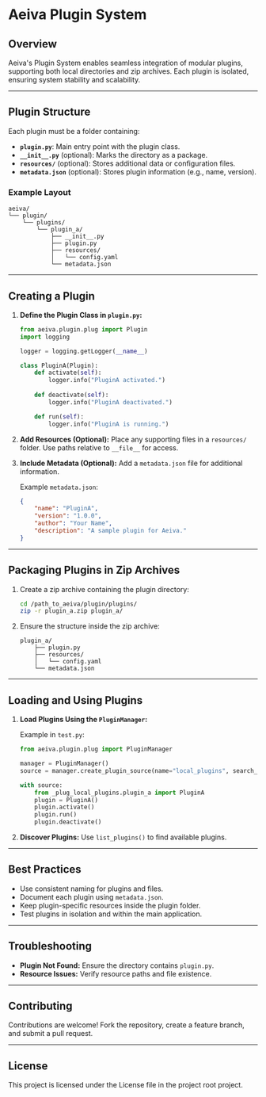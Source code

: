 
# Aeiva Plugin System

## Overview

Aeiva's Plugin System enables seamless integration of modular plugins, supporting both local directories and zip archives. Each plugin is isolated, ensuring system stability and scalability.

---

## Plugin Structure

Each plugin must be a folder containing:

- **`plugin.py`**: Main entry point with the plugin class.
- **`__init__.py`** (optional): Marks the directory as a package.
- **`resources/`** (optional): Stores additional data or configuration files.
- **`metadata.json`** (optional): Stores plugin information (e.g., name, version).

### Example Layout

```
aeiva/
└── plugin/
    └── plugins/
        └── plugin_a/
            ├── __init__.py
            ├── plugin.py
            ├── resources/
            │   └── config.yaml
            └── metadata.json
```

---

## Creating a Plugin

1. **Define the Plugin Class in `plugin.py`:**

   ```python
   from aeiva.plugin.plug import Plugin
   import logging

   logger = logging.getLogger(__name__)

   class PluginA(Plugin):
       def activate(self):
           logger.info("PluginA activated.")
       
       def deactivate(self):
           logger.info("PluginA deactivated.")

       def run(self):
           logger.info("PluginA is running.")
   ```

2. **Add Resources (Optional):** Place any supporting files in a `resources/` folder. Use paths relative to `__file__` for access.

3. **Include Metadata (Optional):** Add a `metadata.json` file for additional information.

   Example `metadata.json`:

   ```json
   {
       "name": "PluginA",
       "version": "1.0.0",
       "author": "Your Name",
       "description": "A sample plugin for Aeiva."
   }
   ```

---

## Packaging Plugins in Zip Archives

1. Create a zip archive containing the plugin directory:

   ```bash
   cd /path_to_aeiva/plugin/plugins/
   zip -r plugin_a.zip plugin_a/
   ```

2. Ensure the structure inside the zip archive:

   ```
   plugin_a/
       ├── plugin.py
       ├── resources/
       │   └── config.yaml
       └── metadata.json
   ```

---

## Loading and Using Plugins

1. **Load Plugins Using the `PluginManager`:**

   Example in `test.py`:

   ```python
   from aeiva.plugin.plug import PluginManager

   manager = PluginManager()
   source = manager.create_plugin_source(name="local_plugins", search_path=["/path_to_plugins"])

   with source:
       from _plug_local_plugins.plugin_a import PluginA
       plugin = PluginA()
       plugin.activate()
       plugin.run()
       plugin.deactivate()
   ```

2. **Discover Plugins:** Use `list_plugins()` to find available plugins.

---

## Best Practices

- Use consistent naming for plugins and files.
- Document each plugin using `metadata.json`.
- Keep plugin-specific resources inside the plugin folder.
- Test plugins in isolation and within the main application.

---

## Troubleshooting

- **Plugin Not Found:** Ensure the directory contains `plugin.py`.
- **Resource Issues:** Verify resource paths and file existence.

---

## Contributing

Contributions are welcome! Fork the repository, create a feature branch, and submit a pull request.

---

## License

This project is licensed under the License file in the project root project.
